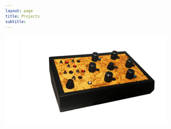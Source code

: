 ```yaml
---
layout: page
title: Projects
subtitle:
---
```



[<img src="https://github.com/Velitch/velitch/blob/main/assets/img/corkino.png?raw=true" width="1200"/>](https://velitch.github.io/velitch/2021-10-13-corkino/)
